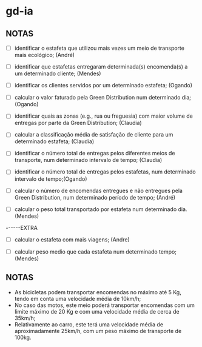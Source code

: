# gd-ia

## NOTAS

- [ ] identificar o estafeta que utilizou mais vezes um meio de transporte mais ecológico; (André)

- [ ] identificar que estafetas entregaram determinada(s) encomenda(s) a um determinado cliente; (Mendes)

- [ ] identificar os clientes servidos por um determinado estafeta; (Ogando)

- [ ] calcular o valor faturado pela Green Distribution num determinado dia; (Ogando)

- [ ] identificar quais as zonas (e.g., rua ou freguesia) com maior volume de
entregas por parte da Green Distribution; (Claudia)

- [ ] calcular a classificação média de satisfação de cliente para um determinado
estafeta; (Claudia)

- [ ] identificar o número total de entregas pelos diferentes meios de transporte,
num determinado intervalo de tempo; (Claudia)

- [ ] identificar o número total de entregas pelos estafetas, num determinado
intervalo de tempo;(Ogando)

- [ ] calcular o número de encomendas entregues e não entregues pela Green
Distribution, num determinado período de tempo; (André)

- [ ] calcular o peso total transportado por estafeta num determinado dia. (Mendes)

------EXTRA 

- [ ] calcular o estafeta com mais viagens; (Andre)

- [ ] calcular peso medio que cada estafeta num determinado tempo; (Mendes)


## NOTAS

- As bicicletas podem transportar encomendas no máximo até 5 Kg, tendo em conta uma velocidade média de 10km/h;
- No caso das motos, este meio poderá transportar encomendas com um limite máximo de 20 Kg e com uma velocidade média de cerca de 35km/h;
- Relativamente ao carro, este terá uma velocidade média de aproximadamente 25km/h, com um peso máximo de transporte de 100kg.

